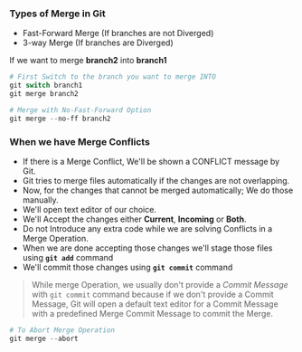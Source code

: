 ### Types of Merge in Git

- Fast-Forward Merge (If branches are not Diverged)
- 3-way Merge (If branches are Diverged)

If we want to merge **branch2** into **branch1**

```ps1
# First Switch to the branch you want to merge INTO
git switch branch1
git merge branch2

# Merge with No-Fast-Forward Option
git merge --no-ff branch2
```

### When we have Merge Conflicts

- If there is a Merge Conflict, We'll be shown a CONFLICT message by Git.
- Git tries to merge files automatically if the changes are not overlapping.
- Now, for the changes that cannot be merged automatically; We do those manually.
- We'll open text editor of our choice.
- We'll Accept the changes either **Current**, **Incoming** or **Both**.
- Do not Introduce any extra code while we are solving Conflicts in a Merge Operation.
- When we are done accepting those changes we'll stage those files using **`git add`** command
- We'll commit those changes using **`git commit`** command

> While merge Operation, we usually don't provide a _Commit Message_ with `git commit` command because if we don't provide a Commit Message, Git will open a default text editor for a Commit Message with a predefined Merge Commit Message to commit the Merge.

```ps1
# To Abort Merge Operation
git merge --abort
```
